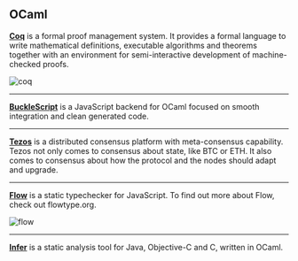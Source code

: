 ## OCaml

[**Coq**](https://github.com/coq/coq) is a formal proof management system. It provides a formal language to write mathematical definitions, executable algorithms and theorems together with an environment for semi-interactive development of machine-checked proofs.

![coq](https://cdn-images-1.medium.com/max/720/0*aPH6qIRV-1xlUZat.png)

---
[**BuckleScript**](https://github.com/bloomberg/bucklescript) is a JavaScript backend for OCaml focused on smooth integration and clean generated code.

---
[**Tezos**](https://github.com/tezos/tezos/) is a distributed consensus platform with meta-consensus capability. Tezos not only comes to consensus about state, like BTC or ETH. It also comes to consensus about how the protocol and the nodes should adapt and upgrade.

---
[**Flow**](https://github.com/facebook/flow) is a static typechecker for JavaScript. To find out more about Flow, check out flowtype.org.

![flow](https://flowtype.org/assets/flow-logo.png)

---
[**Infer**](https://github.com/facebook/infer) is a static analysis tool for Java, Objective-C and C, written in OCaml.
